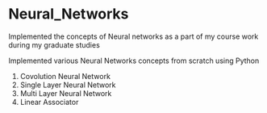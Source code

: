 # Neural_Networks
Implemented the concepts of Neural networks as a part of my course work during my graduate studies

Implemented various Neural Networks concepts from scratch using Python

1. Covolution Neural Network
2. Single Layer Neural Network
3. Multi Layer Neural Network
4. Linear Associator
